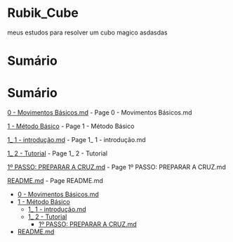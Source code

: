 # Rubik_Cube
meus estudos para resolver um cubo magico
asdasdas

# Sumário


<h1>Sumário</h1>
<p><a href="0 - Movimentos Básicos.md">0 - Movimentos Básicos.md</a> - Page 0 - Movimentos Básicos.md</p>
<p><a href="1 - Método Básico">1 - Método Básico</a> - Page 1 - Método Básico</p>
<p><a href="1_ 1 - introdução.md">1_ 1 - introdução.md</a> - Page 1_ 1 - introdução.md</p>
<p><a href="1_ 2 - Tutorial">1_ 2 - Tutorial</a> - Page 1_ 2 - Tutorial</p>
<p><a href="1º PASSO: PREPARAR A CRUZ.md">1º PASSO: PREPARAR A CRUZ.md</a> - Page 1º PASSO: PREPARAR A CRUZ.md</p>
<p><a href="README.md">README.md</a> - Page README.md</p>


  - <a href="0 - Movimentos Básicos.md">0 - Movimentos Básicos.md</a>
  - <a href="1 - Método Básico">1 - Método Básico</a>
      - <a href="1_ 1 - introdução.md">1_ 1 - introdução.md</a>
       - <a href="1_ 2 - Tutorial">1_ 2 - Tutorial</a>
           - <a href="1º PASSO: PREPARAR A CRUZ.md">1º PASSO: PREPARAR A CRUZ.md</a>
   - <a href="README.md">README.md</a>

